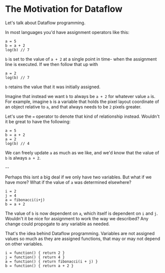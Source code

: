 The Motivation for Dataflow
=

Let's talk about Dataflow programming.

In most languages you'd have assignment operators like this:

~~~
a = 5
b = a + 2
log(b) // 7
~~~

`b` is set to the value of `a + 2` at a single point in time- when the assignment line is executed. If we then follow that up with

~~~
a = 2
log(b) // 7
~~~

`b` retains the value that it was initially assigned.

Imagine that instead we want `b` to always be `a + 2` for whatever value `a` is. For example, imagine `b` is a variable that holds the pixel layout coordinate of an object relative to `a`, and that always needs to be `2` pixels greater.

Let's use the `=` operator to denote that kind of relationship instead. Wouldn't it be great to have the following:

~~~
a = 5
b = a + 2
a = 2
log(b) // 4
~~~

We can freely update `a` as much as we like, and we'd know that the value of `b` is always `a + 2`.

--

Perhaps this isnt a big deal if we only have two variables. But what if we have more? What if the value of `a` was determined elsewhere?

~~~
i = 2
j = 4
a = fibonacci(i+j)
b = a + 2
~~~

The value of `b` is now dependent on `a`, which itself is dependent on `i` and `j`. Wouldn't it be nice for assignment to work the way we described? Any change could propogate to any variable as needed.

That's the idea behind Dataflow programming. Variables are not assigned values so much as they are assigned functions, that may or may not depend on other variables.

~~~
i = function() { return 2 }
j = function() { return 4 }
a = function() { return fibonacci(i + j) }
b = function() { return a + 2 }
~~~
